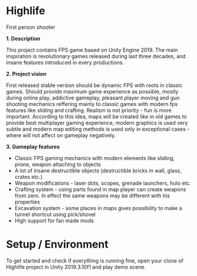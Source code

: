 # Highlife
First person shooter

**1. Description**

This project contains FPS game based on Unity Engine 2019. The main inspiration is revolutionary games released during last three decades,
and insane features introduced in every productions. 

**2. Project vision**

First released stable version should be dynamic FPS with roots in classic games. Should provide maximum game experience as possible,
mostly during online play, addictive gameplay, pleasant player moving and gun shooting mechanics reffering mainly to classic games with 
modern fps features like sliding and crafting. Realism is not priority - fun is more important. According to this idea, maps will 
be created like in old games to provide best multiplayer gaming experience, modern graphics is used very subtle and modern map editing methods
is used only in exceptional cases - where will not affect on gameplay negatively.

**3. Gameplay features**

- Classic FPS gaming mechanics with modern elements like sliding, prone, weapon attaching to objects
- A lot of insane destructible objects  (destructible bricks in wall, glass, crates etc.)
- Weapon modifications - laser dots, scopes, grenade launchers, holo etc.
- Crafting system - using parts found in map player can create weapons from zero. In effect the same weapons
may be different with his properties
- Excavation system - some places in maps gives possibility to make a tunnel shortcut using pick/shovel
- High support for fan made mods

# Setup / Environment

To get started and check if everything is running fine, open your clone of Highlife project in Unity 2019.3.10f1 and play demo scene.
